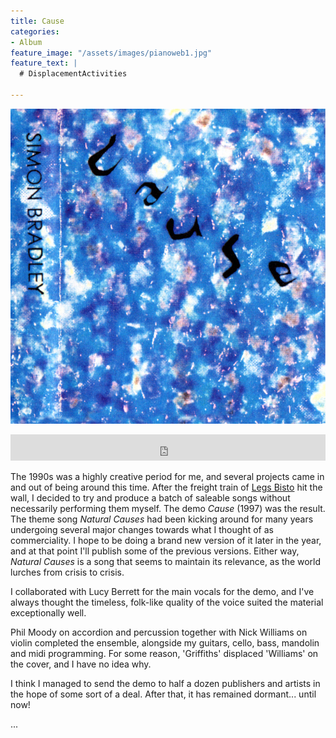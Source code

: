 ```yaml
---
title: Cause
categories:
- Album
feature_image: "/assets/images/pianoweb1.jpg"
feature_text: |
  # DisplacementActivities

---
```


![Cover](/assets/images/bandcamp-cause640.jpg)

<iframe style="border: 0; width: 100%; height: 42px;" src="https://bandcamp.com/EmbeddedPlayer/album=806439447/size=small/bgcol=ffffff/linkcol=0687f5/transparent=true/" seamless><a href="https://simonbradley.bandcamp.com/album/cause">Cause by Simon Bradley</a></iframe>

The 1990s was a highly creative period for me, and several projects came in and out of being around this time. After the freight train of [Legs Bisto](https://legsbisto.bandcamp.com/album/uncovered) hit the wall, I decided to try and produce a batch of saleable songs without necessarily performing them myself. The demo *Cause* (1997) was the result. The theme song *Natural Causes* had been kicking around for many years undergoing several major changes towards what I thought of as commerciality. I hope to be doing a brand new version of it later in the year, and at that point I'll publish some of the previous versions. Either way, *Natural Causes* is a song that seems to maintain its relevance, as the world lurches from crisis to crisis.

I collaborated with Lucy Berrett for the main vocals for the demo, and I've always thought the timeless, folk-like quality of the voice suited the material exceptionally well.

Phil Moody on accordion and percussion together with Nick Williams on violin completed the ensemble, alongside my guitars, cello, bass, mandolin and midi programming. For some reason, 'Griffiths' displaced 'Williams' on the cover, and I have no idea why.

I think I managed to send the demo to half a dozen publishers and artists in the hope of some sort of a deal. After that, it has remained dormant... until now!

...